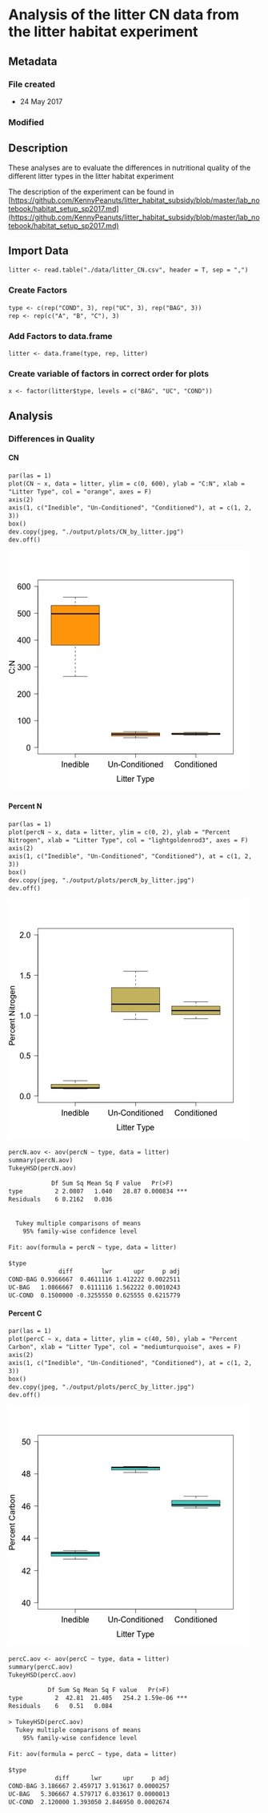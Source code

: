 # Analysis of the litter CN data from the litter habitat experiment 
## Metadata

### File created 

* 24 May 2017

### Modified

## Description

These analyses are to evaluate the differences in nutritional quality of the different litter types in the litter habitat experiment

The description of the experiment can be found in [https://github.com/KennyPeanuts/litter_habitat_subsidy/blob/master/lab_notebook/habitat_setup_sp2017.md](https://github.com/KennyPeanuts/litter_habitat_subsidy/blob/master/lab_notebook/habitat_setup_sp2017.md)

## Import Data
   
    litter <- read.table("./data/litter_CN.csv", header = T, sep = ",")
    
### Create Factors

    type <- c(rep("COND", 3), rep("UC", 3), rep("BAG", 3))
    rep <- rep(c("A", "B", "C"), 3)

### Add Factors to data.frame

    litter <- data.frame(type, rep, litter)

### Create variable of factors in correct order for plots

    x <- factor(litter$type, levels = c("BAG", "UC", "COND"))

## Analysis

### Differences in Quality

#### CN

    par(las = 1)
    plot(CN ~ x, data = litter, ylim = c(0, 600), ylab = "C:N", xlab = "Litter Type", col = "orange", axes = F)
    axis(2)
    axis(1, c("Inedible", "Un-Conditioned", "Conditioned"), at = c(1, 2, 3))
    box()
    dev.copy(jpeg, "./output/plots/CN_by_litter.jpg")
    dev.off()

![CN for each litter type](../output/plots/CN_by_litter.jpg)

#### Percent N

    par(las = 1)
    plot(percN ~ x, data = litter, ylim = c(0, 2), ylab = "Percent Nitrogen", xlab = "Litter Type", col = "lightgoldenrod3", axes = F)
    axis(2)
    axis(1, c("Inedible", "Un-Conditioned", "Conditioned"), at = c(1, 2, 3))
    box()
    dev.copy(jpeg, "./output/plots/percN_by_litter.jpg")
    dev.off()

![Percent N for each litter type](../output/plots/percN_by_litter.jpg)

    percN.aov <- aov(percN ~ type, data = litter)
    summary(percN.aov)
    TukeyHSD(percN.aov)

~~~~
            Df Sum Sq Mean Sq F value   Pr(>F)    
type         2 2.0807   1.040   28.87 0.000834 ***
Residuals    6 0.2162   0.036                     


  Tukey multiple comparisons of means
    95% family-wise confidence level

Fit: aov(formula = percN ~ type, data = litter)

$type
              diff        lwr      upr     p adj
COND-BAG 0.9366667  0.4611116 1.412222 0.0022511
UC-BAG   1.0866667  0.6111116 1.562222 0.0010243
UC-COND  0.1500000 -0.3255550 0.625555 0.6215779
~~~~ 
 
#### Percent C

    par(las = 1)
    plot(percC ~ x, data = litter, ylim = c(40, 50), ylab = "Percent Carbon", xlab = "Litter Type", col = "mediumturquoise", axes = F)
    axis(2)
    axis(1, c("Inedible", "Un-Conditioned", "Conditioned"), at = c(1, 2, 3))
    box()
    dev.copy(jpeg, "./output/plots/percC_by_litter.jpg")
    dev.off()

![Percent C for each litter type](../output/plots/percC_by_litter.jpg)

    percC.aov <- aov(percC ~ type, data = litter)
    summary(percC.aov)
    TukeyHSD(percC.aov)

~~~~
           Df Sum Sq Mean Sq F value   Pr(>F)    
type         2  42.81  21.405   254.2 1.59e-06 ***
Residuals    6   0.51   0.084                     

> TukeyHSD(percC.aov)
  Tukey multiple comparisons of means
    95% family-wise confidence level

Fit: aov(formula = percC ~ type, data = litter)

$type
             diff      lwr      upr     p adj
COND-BAG 3.186667 2.459717 3.913617 0.0000257
UC-BAG   5.306667 4.579717 6.033617 0.0000013
UC-COND  2.120000 1.393050 2.846950 0.0002674
